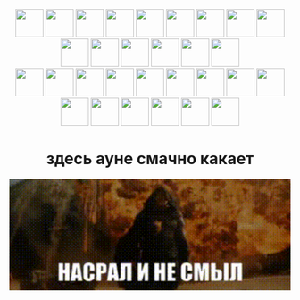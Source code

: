 <div align="center">
    <img src="./hryu.gif" width="50" height="50"/>
    <img src="./hryu.gif" width="50" height="50"/>
    <img src="./hryu.gif" width="50" height="50"/>
    <img src="./hryu.gif" width="50" height="50"/>
    <img src="./hryu.gif" width="50" height="50"/>
    <img src="./hryu.gif" width="50" height="50"/>
    <img src="./hryu.gif" width="50" height="50"/>
    <img src="./hryu.gif" width="50" height="50"/>
    <img src="./hryu.gif" width="50" height="50"/>
    <img src="./hryu.gif" width="50" height="50"/>
    <img src="./hryu.gif" width="50" height="50"/>
    <img src="./hryu.gif" width="50" height="50"/>
    <img src="./hryu.gif" width="50" height="50"/>
    <img src="./hryu.gif" width="50" height="50"/>
    <img src="./hryu.gif" width="50" height="50"/>
</div>

<div align="center">
    <img src="./hryu.gif" width="50" height="50"/>
    <img src="./hryu.gif" width="50" height="50"/>
    <img src="./hryu.gif" width="50" height="50"/>
    <img src="./hryu.gif" width="50" height="50"/>
    <img src="./hryu.gif" width="50" height="50"/>
    <img src="./hryu.gif" width="50" height="50"/>
    <img src="./hryu.gif" width="50" height="50"/>
    <img src="./hryu.gif" width="50" height="50"/>
    <img src="./hryu.gif" width="50" height="50"/>
    <img src="./hryu.gif" width="50" height="50"/>
    <img src="./hryu.gif" width="50" height="50"/>
    <img src="./hryu.gif" width="50" height="50"/>
    <img src="./hryu.gif" width="50" height="50"/>
    <img src="./hryu.gif" width="50" height="50"/>
    <img src="./hryu.gif" width="50" height="50"/>
</div>
<h1 align="center">здесь ауне смачно какает</h1>


<div align="center">
    <img src="./nasral.gif" width="800" height="200"/>
</div>






